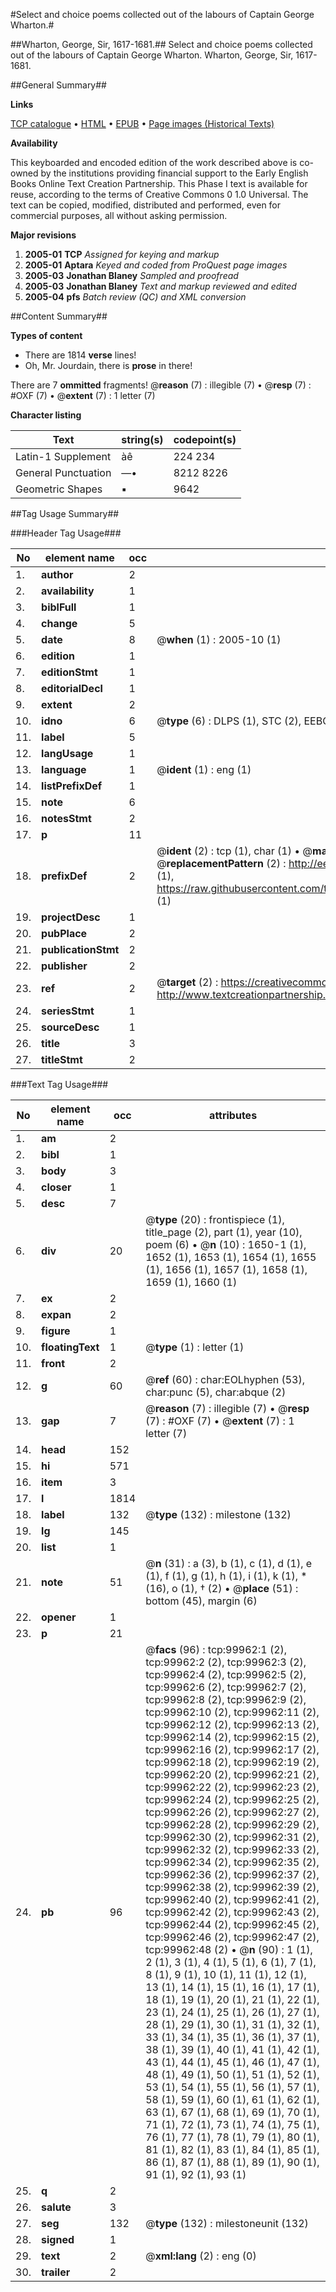 #Select and choice poems collected out of the labours of Captain George Wharton.#

##Wharton, George, Sir, 1617-1681.##
Select and choice poems collected out of the labours of Captain George Wharton.
Wharton, George, Sir, 1617-1681.

##General Summary##

**Links**

[TCP catalogue](http://www.ota.ox.ac.uk/tcp/)  • 
[HTML](http://tei.it.ox.ac.uk/tcp/Texts-HTML/free/A65/A65586.html)  • 
[EPUB](http://tei.it.ox.ac.uk/tcp/Texts-EPUB/free/A65/A65586.epub) • 
[Page images (Historical Texts)](https://data.historicaltexts.jisc.ac.uk/view?pubId=eebo-13523927e&pageId=eebo-13523927e-99962-1)

**Availability**

This keyboarded and encoded edition of the
	       work described above is co-owned by the institutions
	       providing financial support to the Early English Books
	       Online Text Creation Partnership. This Phase I text is
	       available for reuse, according to the terms of Creative
	       Commons 0 1.0 Universal. The text can be copied,
	       modified, distributed and performed, even for
	       commercial purposes, all without asking permission.

**Major revisions**

1. __2005-01__ __TCP__ *Assigned for keying and markup*
1. __2005-01__ __Aptara__ *Keyed and coded from ProQuest page images*
1. __2005-03__ __Jonathan Blaney__ *Sampled and proofread*
1. __2005-03__ __Jonathan Blaney__ *Text and markup reviewed and edited*
1. __2005-04__ __pfs__ *Batch review (QC) and XML conversion*

##Content Summary##

**Types of content**

  * There are 1814 **verse** lines!
  * Oh, Mr. Jourdain, there is **prose** in there!

There are 7 **ommitted** fragments! 
 @__reason__ (7) : illegible (7)  •  @__resp__ (7) : #OXF (7)  •  @__extent__ (7) : 1 letter (7)

**Character listing**


|Text|string(s)|codepoint(s)|
|---|---|---|
|Latin-1 Supplement|àê|224 234|
|General Punctuation|—•|8212 8226|
|Geometric Shapes|▪|9642|

##Tag Usage Summary##

###Header Tag Usage###

|No|element name|occ|attributes|
|---|---|---|---|
|1.|__author__|2||
|2.|__availability__|1||
|3.|__biblFull__|1||
|4.|__change__|5||
|5.|__date__|8| @__when__ (1) : 2005-10 (1)|
|6.|__edition__|1||
|7.|__editionStmt__|1||
|8.|__editorialDecl__|1||
|9.|__extent__|2||
|10.|__idno__|6| @__type__ (6) : DLPS (1), STC (2), EEBO-CITATION (1), OCLC (1), VID (1)|
|11.|__label__|5||
|12.|__langUsage__|1||
|13.|__language__|1| @__ident__ (1) : eng (1)|
|14.|__listPrefixDef__|1||
|15.|__note__|6||
|16.|__notesStmt__|2||
|17.|__p__|11||
|18.|__prefixDef__|2| @__ident__ (2) : tcp (1), char (1)  •  @__matchPattern__ (2) : ([0-9\-]+):([0-9IVX]+) (1), (.+) (1)  •  @__replacementPattern__ (2) : http://eebo.chadwyck.com/downloadtiff?vid=$1&page=$2 (1), https://raw.githubusercontent.com/textcreationpartnership/Texts/master/tcpchars.xml#$1 (1)|
|19.|__projectDesc__|1||
|20.|__pubPlace__|2||
|21.|__publicationStmt__|2||
|22.|__publisher__|2||
|23.|__ref__|2| @__target__ (2) : https://creativecommons.org/publicdomain/zero/1.0/ (1), http://www.textcreationpartnership.org/docs/. (1)|
|24.|__seriesStmt__|1||
|25.|__sourceDesc__|1||
|26.|__title__|3||
|27.|__titleStmt__|2||


###Text Tag Usage###

|No|element name|occ|attributes|
|---|---|---|---|
|1.|__am__|2||
|2.|__bibl__|1||
|3.|__body__|3||
|4.|__closer__|1||
|5.|__desc__|7||
|6.|__div__|20| @__type__ (20) : frontispiece (1), title_page (2), part (1), year (10), poem (6)  •  @__n__ (10) : 1650-1 (1), 1652 (1), 1653 (1), 1654 (1), 1655 (1), 1656 (1), 1657 (1), 1658 (1), 1659 (1), 1660 (1)|
|7.|__ex__|2||
|8.|__expan__|2||
|9.|__figure__|1||
|10.|__floatingText__|1| @__type__ (1) : letter (1)|
|11.|__front__|2||
|12.|__g__|60| @__ref__ (60) : char:EOLhyphen (53), char:punc (5), char:abque (2)|
|13.|__gap__|7| @__reason__ (7) : illegible (7)  •  @__resp__ (7) : #OXF (7)  •  @__extent__ (7) : 1 letter (7)|
|14.|__head__|152||
|15.|__hi__|571||
|16.|__item__|3||
|17.|__l__|1814||
|18.|__label__|132| @__type__ (132) : milestone (132)|
|19.|__lg__|145||
|20.|__list__|1||
|21.|__note__|51| @__n__ (31) : a (3), b (1), c (1), d (1), e (1), f (1), g (1), h (1), i (1), k (1), * (16), o (1), † (2)  •  @__place__ (51) : bottom (45), margin (6)|
|22.|__opener__|1||
|23.|__p__|21||
|24.|__pb__|96| @__facs__ (96) : tcp:99962:1 (2), tcp:99962:2 (2), tcp:99962:3 (2), tcp:99962:4 (2), tcp:99962:5 (2), tcp:99962:6 (2), tcp:99962:7 (2), tcp:99962:8 (2), tcp:99962:9 (2), tcp:99962:10 (2), tcp:99962:11 (2), tcp:99962:12 (2), tcp:99962:13 (2), tcp:99962:14 (2), tcp:99962:15 (2), tcp:99962:16 (2), tcp:99962:17 (2), tcp:99962:18 (2), tcp:99962:19 (2), tcp:99962:20 (2), tcp:99962:21 (2), tcp:99962:22 (2), tcp:99962:23 (2), tcp:99962:24 (2), tcp:99962:25 (2), tcp:99962:26 (2), tcp:99962:27 (2), tcp:99962:28 (2), tcp:99962:29 (2), tcp:99962:30 (2), tcp:99962:31 (2), tcp:99962:32 (2), tcp:99962:33 (2), tcp:99962:34 (2), tcp:99962:35 (2), tcp:99962:36 (2), tcp:99962:37 (2), tcp:99962:38 (2), tcp:99962:39 (2), tcp:99962:40 (2), tcp:99962:41 (2), tcp:99962:42 (2), tcp:99962:43 (2), tcp:99962:44 (2), tcp:99962:45 (2), tcp:99962:46 (2), tcp:99962:47 (2), tcp:99962:48 (2)  •  @__n__ (90) : 1 (1), 2 (1), 3 (1), 4 (1), 5 (1), 6 (1), 7 (1), 8 (1), 9 (1), 10 (1), 11 (1), 12 (1), 13 (1), 14 (1), 15 (1), 16 (1), 17 (1), 18 (1), 19 (1), 20 (1), 21 (1), 22 (1), 23 (1), 24 (1), 25 (1), 26 (1), 27 (1), 28 (1), 29 (1), 30 (1), 31 (1), 32 (1), 33 (1), 34 (1), 35 (1), 36 (1), 37 (1), 38 (1), 39 (1), 40 (1), 41 (1), 42 (1), 43 (1), 44 (1), 45 (1), 46 (1), 47 (1), 48 (1), 49 (1), 50 (1), 51 (1), 52 (1), 53 (1), 54 (1), 55 (1), 56 (1), 57 (1), 58 (1), 59 (1), 60 (1), 61 (1), 62 (1), 63 (1), 67 (1), 68 (1), 69 (1), 70 (1), 71 (1), 72 (1), 73 (1), 74 (1), 75 (1), 76 (1), 77 (1), 78 (1), 79 (1), 80 (1), 81 (1), 82 (1), 83 (1), 84 (1), 85 (1), 86 (1), 87 (1), 88 (1), 89 (1), 90 (1), 91 (1), 92 (1), 93 (1)|
|25.|__q__|2||
|26.|__salute__|3||
|27.|__seg__|132| @__type__ (132) : milestoneunit (132)|
|28.|__signed__|1||
|29.|__text__|2| @__xml:lang__ (2) : eng (0)|
|30.|__trailer__|2||
